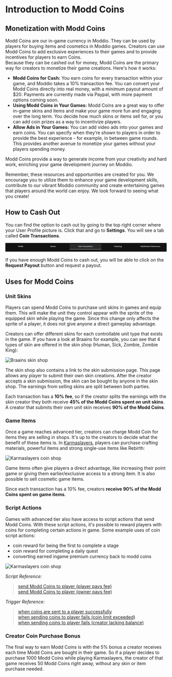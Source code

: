 # Introduction to Modd Coins


## Monetization with Modd Coins


Modd Coins are our in-game currency in Moddio. They can be used by players for buying items and cosmetics in Moddio games. Creators can use Modd Coins to add exclusive experiences to their games and to provide incentives for players to earn Coins.  
Because they can be cashed out for money, Modd Coins are the primary way for creators to monetize their game creations. Here's how it works:

- **Modd Coins for Cash:** You earn coins for every transaction within your game, and Moddio takes a 10% transaction fee. You can convert your Modd Coins directly into real money, with a minimum payout amount of $20. Payments are currently made via Paypal, with more payment options coming soon.
- **Using Modd Coins in Your Games:** Modd Coins are a great way to offer in-game skins and items and make your game more fun and engaging over the long term. You decide how much skins or items sell for, or you can add coin prizes as a way to incentivize players.
- **Allow Ads in Your Games:** You can add video ads into your games and earn coins. You can specify when they’re shown to players in order to provide the best experience - for example, in between game rounds. This provides another avenue to monetize your games without your players spending money.

Modd Coins provide a way to generate income from your creativity and hard work, enriching your game development journey on Moddio.

Remember, these resources and opportunities are created for you. We encourage you to utilize them to enhance your game development skills, contribute to our vibrant Moddio community and create entertaining games that players around the world can enjoy. We look forward to seeing what you create!

## How to Cash Out
You can find the option to cash out by going to the top right corner where your User Profile picture is. Click that and go to **Settings**. You will see a tab called **Coin Transactions**.

![Coin Transactions Tab](../img/coins/settings_coins_tab.png)

If you have enough Modd Coins to cash out, you will be able to click on the **Request Payout** button and request a payout.


## Uses for Modd Coins

### Unit Skins

Players can spend Modd Coins to purchase unit skins in games and equip them. This will make the unit they control appear with the sprite of the equipped skin while playing the game. Since this change only affects the sprite of a player, it does not give anyone a direct gameplay advantage. 

Creators can offer different skins for each controllable unit type that exists in the game. If you have a look at Braains for example, you can see that 4 types of skin are offered in the skin shop (Human, Sick, Zombie, Zombie King):

![Braains skin shop](../../img/coins/skinshop.png)

The skin shop also contains a link to the skin submission page. This page allows any player to submit their own skin creations. After the creator accepts a skin submission, the skin can be bought by anyone in the skin shop. The earnings from selling skins are split between both parties. 

Each transaction has a **10% fee**, so if the creator splits the earnings with the skin creator they both receive **45% of the Modd Coins spent on unit skins**. A creator that submits their own unit skin receives **90% of the Modd Coins**. 

### Game Items

Once a game reaches advanced tier, creators can charge Modd Coin for items they are selling in shops. It's up to the creators to decide what the benefit of these items is. In [Karmaslayers](ks_link), players can purchase crafting materials, powerful items and strong single-use items like Rebirth:

![Karmaslayers coin shop](../../img/coins/coinshop.png)

Game items often give players a direct advantage, like increasing their point game or giving them earlier/exclusive access to a strong item. It is also possible to sell cosmetic game items.

Since each transaction has a 10% fee, creators **receive 90% of the Modd Coins spent on game items**. 

### Script Actions

Games with advanced tier also have access to script actions that send Modd Coins. With these script actions, it's possible to reward players with coins for completing certain actions in game. Some example uses of coin script actions:
* coin reward for being the first to complete a stage  
* coin reward for completing a daily quest  
* converting earned ingame premium currency back to modd coins

![Karmaslayers coin shop](../../img/coins/coinscript.png)

*Script Reference:*   
> [send Modd Coins to player (player pays fee)](https://www.modd.io/docs/functions/sendCoinsToPlayer)  
> [send Modd Coins to player (owner pays fee)](https://www.modd.io/docs/functions/sendCoinsToPlayer2)  

*Trigger Reference:*  
> [when coins are sent to a player successfully](https://www.modd.io/docs/triggers/sendCoinsSuccess)  
> [when sending coins to player fails (coin limit exceeded)](https://www.modd.io/docs/triggers/coinSendFailureDueToDailyLimit)  
> [when sending coins to player fails (creator lacking balance)](https://www.modd.io/docs/triggers/coinSendFailureDueToDailyLimit)  

### Creator Coin Purchase Bonus

The final way to earn Modd Coins is with the 5% bonus a creator receives each time Modd Coins are bought in their game. So if a player decides to purchase 1000 Modd Coins while playing Karmaslayers, the creator of that game receives 50 Modd Coins right away, without any skin or item purchase needed.

